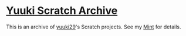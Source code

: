 # [Yuuki Scratch Archive](https://yuukiarchive.github.io/scratch/)

This is an archive of [yuuki29](https://scratch.mit.edu/users/yuuki29/)'s Scratch projects. See my [Mint](https://min.togetter.com/pHYSPky) for details.
